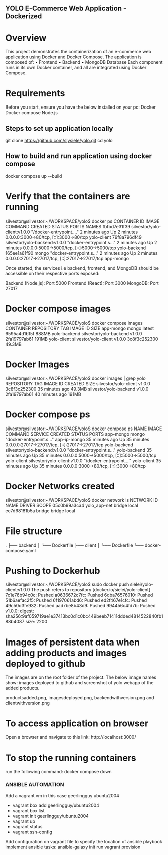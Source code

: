 ## YOLO E-Commerce Web Application - Dockerized

# Overview
This project demonstrates the containerization of an e-commerce web application using Docker and Docker Compose.
The application is composed of:
    • Frontend 
    • Backend
    • MongoDB Database
Each component runs in its own Docker container, and all are integrated using Docker Compose.

# Requirements
Before you start, ensure you have the below installed on your pc:
Docker
Docker compose
Node.js

## Steps to set up application locally

git clone https://github.com/slysiele/yolo.git
cd yolo

## How to build and run application using docker compose
docker compose up --build

# Verify that the containers are running

silvestor@silvestor:~/WORKSPACE/yolo$ docker ps
CONTAINER ID   IMAGE                           COMMAND                  CREATED         STATUS         PORTS                                             NAMES
fbfbd7e31f39   silvestor/yolo-client:v1.0.0    "/docker-entrypoint.…"   2 minutes ago   Up 2 minutes   0.0.0.0:3000->80/tcp, [::]:3000->80/tcp           yolo-client
79f8a796df49   silvestor/yolo-backend:v1.0.0   "docker-entrypoint.s…"   2 minutes ago   Up 2 minutes   0.0.0.0:5000->5000/tcp, [::]:5000->5000/tcp       yolo-backend
165ee1a61f90   mongo                           "docker-entrypoint.s…"   2 minutes ago   Up 2 minutes   0.0.0.0:27017->27017/tcp, [::]:27017->27017/tcp   app-mongo


Once started, the services i.e backend, frontend, and MongoDB should be accessible on their respective ports exposed:

Backend (Node.js): Port 5000
Frontend (React): Port 3000
MongoDB: Port 27017

# Docker compose images
silvestor@silvestor:~/WORKSPACE/yolo$ docker compose images
CONTAINER           REPOSITORY               TAG                 IMAGE ID            SIZE
app-mongo           mongo                    latest              6595a4d1b15f        888MB
yolo-backend        silvestor/yolo-backend   v1.0.0              2fa19797ab61        191MB
yolo-client         silvestor/yolo-client    v1.0.0              3c8f3c252300        49.3MB

# Docker Images
silvestor@silvestor:~/WORKSPACE/yolo$ docker images | grep yolo
REPOSITORY                      TAG       IMAGE ID       CREATED          SIZE
silvestor/yolo-client           v1.0.0      3c8f3c252300   35 minutes ago   49.3MB
silvestor/yolo-backend          v1.0.0      2fa19797ab61   40 minutes ago   191MB

# Docker compose ps
silvestor@silvestor:~/WORKSPACE/yolo$ docker compose ps
NAME           IMAGE                           COMMAND                  SERVICE        CREATED          STATUS          PORTS
app-mongo      mongo                           "docker-entrypoint.s…"   app-ip-mongo   35 minutes ago   Up 35 minutes   0.0.0.0:27017->27017/tcp, [::]:27017->27017/tcp
yolo-backend   silvestor/yolo-backend:v1.0.0   "docker-entrypoint.s…"   yolo-backend   35 minutes ago   Up 35 minutes   0.0.0.0:5000->5000/tcp, [::]:5000->5000/tcp
yolo-client    silvestor/yolo-client:v1.0.0    "/docker-entrypoint.…"   yolo-client    35 minutes ago   Up 35 minutes   0.0.0.0:3000->80/tcp, [::]:3000->80/tcp

# Docker Networks created
silvestor@silvestor:~/WORKSPACE/yolo$ docker network ls
NETWORK ID     NAME                   DRIVER    SCOPE
05c0b99a3ca4   yolo_app-net           bridge    local
ec7d68181b5a   bridge                 bridge    local

# File structure
. ├── backend │ └── Dockerfile ├── client │ └── Dockerfile └── docker-compose.yaml

# Pushing to Dockerhub
silvestor@silvestor:~/WORKSPACE/yolo$ sudo docker push sielei/yolo-client:v1.0.0
The push refers to repository [docker.io/sielei/yolo-client]
7c1e76b94c0c: Pushed 
a0636672c7fc: Pushed 
6dba76576010: Pushed 
51b6aefac2f5: Pushed 
6f197061abd6: Pushed 
ed2f467e1cfc: Pushed 
49c50d3fe932: Pushed 
aad7be8b43d9: Pushed 
994456c4fd7b: Pushed 
v1.0.0: digest: sha256:9af059719ae1e37413bc0d1c0bc449beeb71411ddded4814522840fb188b4087 size: 2200

# Images of persistent data when adding products and images deployed to github
The images are on the root folder of the project. The below image names show: images deployed to github and screenshot of yolo webapp of the added products.

productsadded.png, imagesdeployed.png, backendwithversion.png and clientwithversion.png

# To access application on browser
Open a browser and navigate to this link: http://localhost:3000/

# To stop the running containers
run the following command: docker compose down

### ANSIBLE AUTOMATION
Add a vagrant vm in this case geerlingguy ubuntu2004
 - vagrant box add geerlingguy/ubuntu2004
 - vagrant box list
 - vagrant init geerlingguy/ubuntu2004
 - vagrant up
 - vagrant status
 - vagrant ssh-config

 Add configuration on vagrant file to specify the location of ansible playbook
 implement ansible tasks: ansible-galaxy init 
 run vagrant provision
